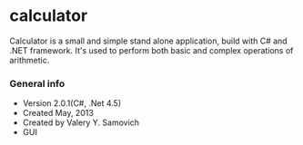 calculator
==========

Calculator is a small and simple stand alone application, build with C# and .NET framework. It's used to perform both basic and complex operations of arithmetic. 

### General info
* Version 2.0.1(C#, .Net 4.5)
* Created May, 2013
* Created by Valery Y. Samovich
* GUI


